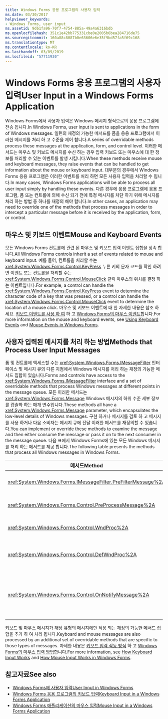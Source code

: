 ```yaml
---
title: Windows Forms 응용 프로그램의 사용자 입력
ms.date: 03/30/2017
helpviewer_keywords:
- Windows Forms, user input
ms.assetid: 9d61fa96-70f7-4754-885a-49a4a6316bdb
ms.openlocfilehash: 351c1e42bb775331cbe0e2005b6bea284716de75
ms.sourcegitcommit: 160a88c8087b0e63606e6e35f9bd57fa5f69c168
ms.translationtype: MT
ms.contentlocale: ko-KR
ms.lasthandoff: 03/09/2019
ms.locfileid: "57711930"
---
```

# <a name="user-input-in-a-windows-forms-application"></a><span data-ttu-id="d44ef-102">Windows Forms 응용 프로그램의 사용자 입력</span><span class="sxs-lookup"><span data-stu-id="d44ef-102">User Input in a Windows Forms Application</span></span>
<span data-ttu-id="d44ef-103">Windows Forms에서 사용자 입력은 Windows 메시지 형식으로의 응용 프로그램에 전송 됩니다.</span><span class="sxs-lookup"><span data-stu-id="d44ef-103">In Windows Forms, user input is sent to applications in the form of Windows messages.</span></span> <span data-ttu-id="d44ef-104">일련의 재정의 가능한 메서드를 폼을 응용 프로그램에서 이러한 메시지를 처리 하 고 수준을 제어 합니다.</span><span class="sxs-lookup"><span data-stu-id="d44ef-104">A series of overridable methods process these messages at the application, form, and control level.</span></span> <span data-ttu-id="d44ef-105">이러한 메서드는 마우스 및 키보드 메시지를 수신 하는 경우 입력 키보드 또는 마우스에 대 한 정보를 처리할 수 있는 이벤트를 발생 시킵니다.</span><span class="sxs-lookup"><span data-stu-id="d44ef-105">When these methods receive mouse and keyboard messages, they raise events that can be handled to get information about the mouse or keyboard input.</span></span> <span data-ttu-id="d44ef-106">대부분의 경우에서 Windows Forms 응용 프로그램은 이러한 이벤트를 처리 하면 모든 사용자 입력을 처리할 수 됩니다.</span><span class="sxs-lookup"><span data-stu-id="d44ef-106">In many cases, Windows Forms applications will be able to process all user input simply by handling these events.</span></span> <span data-ttu-id="d44ef-107">다른 경우에 응용 프로그램에 응용 프로그램, 폼 또는 컨트롤에 의해 수신 되기 전에 특정 메시지를 차단 하기 위해 메시지를 처리 하는 방법 중 하나를 재정의 해야 합니다.</span><span class="sxs-lookup"><span data-stu-id="d44ef-107">In other cases, an application may need to override one of the methods that process messages in order to intercept a particular message before it is received by the application, form, or control.</span></span>  
  
## <a name="mouse-and-keyboard-events"></a><span data-ttu-id="d44ef-108">마우스 및 키보드 이벤트</span><span class="sxs-lookup"><span data-stu-id="d44ef-108">Mouse and Keyboard Events</span></span>  
 <span data-ttu-id="d44ef-109">모든 Windows Forms 컨트롤에 관련 된 마우스 및 키보드 입력 이벤트 집합을 상속 합니다.</span><span class="sxs-lookup"><span data-stu-id="d44ef-109">All Windows Forms controls inherit a set of events related to mouse and keyboard input.</span></span> <span data-ttu-id="d44ef-110">예를 들어, 컨트롤을 처리할 수는 <xref:System.Windows.Forms.Control.KeyPress> 누른 키의 문자 코드를 확인 하려면 이벤트 또는 컨트롤을 처리할 수는 <xref:System.Windows.Forms.Control.MouseClick> 클릭 마우스의 위치를 결정 하는 이벤트입니다.</span><span class="sxs-lookup"><span data-stu-id="d44ef-110">For example, a control can handle the <xref:System.Windows.Forms.Control.KeyPress> event to determine the character code of a key that was pressed, or a control can handle the <xref:System.Windows.Forms.Control.MouseClick> event to determine the location of a mouse click.</span></span> <span data-ttu-id="d44ef-111">마우스 및 키보드 이벤트에 대 한 자세한 내용은 참조 하세요. [키보드 이벤트를 사용 하 여](using-keyboard-events.md) 하 고 [Windows Forms의 마우스 이벤트](mouse-events-in-windows-forms.md)합니다.</span><span class="sxs-lookup"><span data-stu-id="d44ef-111">For more information on the mouse and keyboard events, see [Using Keyboard Events](using-keyboard-events.md) and [Mouse Events in Windows Forms](mouse-events-in-windows-forms.md).</span></span>  
  
## <a name="methods-that-process-user-input-messages"></a><span data-ttu-id="d44ef-112">사용자 입력된 메시지를 처리 하는 방법</span><span class="sxs-lookup"><span data-stu-id="d44ef-112">Methods that Process User Input Messages</span></span>  
 <span data-ttu-id="d44ef-113">폼 및 컨트롤에 액세스할 수는 <xref:System.Windows.Forms.IMessageFilter> 인터페이스 및 메시지 큐의 다른 지점에서 Windows 메시지를 처리 하는 재정의 가능한 메서드 집합이 있습니다.</span><span class="sxs-lookup"><span data-stu-id="d44ef-113">Forms and controls have access to the <xref:System.Windows.Forms.IMessageFilter> interface and a set of overridable methods that process Windows messages at different points in the message queue.</span></span> <span data-ttu-id="d44ef-114">모든 이러한 메서드는 <xref:System.Windows.Forms.Message> Windows 메시지의 하위 수준 세부 정보를 캡슐화 하는 매개 변수입니다.</span><span class="sxs-lookup"><span data-stu-id="d44ef-114">These methods all have a <xref:System.Windows.Forms.Message> parameter, which encapsulates the low-level details of Windows messages.</span></span> <span data-ttu-id="d44ef-115">구현 하거나 메시지를 검토 하 고 메시지를 사용 하거나 다음 소비자는 메시지 큐에 전달 이러한 메서드를 재정의할 수 있습니다.</span><span class="sxs-lookup"><span data-stu-id="d44ef-115">You can implement or override these methods to examine the message and then either consume the message or pass it on to the next consumer in the message queue.</span></span> <span data-ttu-id="d44ef-116">다음 표에서 Windows Forms에 있는 모든 Windows 메시지를 처리 하는 메서드를 제공 합니다.</span><span class="sxs-lookup"><span data-stu-id="d44ef-116">The following table presents the methods that process all Windows messages in Windows Forms.</span></span>  
  
|<span data-ttu-id="d44ef-117">메서드</span><span class="sxs-lookup"><span data-stu-id="d44ef-117">Method</span></span>|<span data-ttu-id="d44ef-118">노트</span><span class="sxs-lookup"><span data-stu-id="d44ef-118">Notes</span></span>|  
|------------|-----------|  
|<xref:System.Windows.Forms.IMessageFilter.PreFilterMessage%2A>|<span data-ttu-id="d44ef-119">이 메서드는 응용 프로그램 수준 (라고도 게시) Windows 메시지를 큐에 대기를 차단합니다.</span><span class="sxs-lookup"><span data-stu-id="d44ef-119">This method intercepts queued (also known as posted) Windows messages at the application level.</span></span>|  
|<xref:System.Windows.Forms.Control.PreProcessMessage%2A>|<span data-ttu-id="d44ef-120">이 메서드는 처리 전에 폼과 컨트롤 수준에서 Windows 메시지를 차단 합니다.</span><span class="sxs-lookup"><span data-stu-id="d44ef-120">This method intercepts Windows messages at the form and control level before they have been processed.</span></span>|  
|<xref:System.Windows.Forms.Control.WndProc%2A>|<span data-ttu-id="d44ef-121">이 메서드는 폼과 컨트롤 수준에서 Windows 메시지를 처리합니다.</span><span class="sxs-lookup"><span data-stu-id="d44ef-121">This method processes Windows messages at the form and control level.</span></span>|  
|<xref:System.Windows.Forms.Control.DefWndProc%2A>|<span data-ttu-id="d44ef-122">이 메서드는 폼과 컨트롤 수준에서 Windows 메시지의 기본 처리를 수행합니다.</span><span class="sxs-lookup"><span data-stu-id="d44ef-122">This method performs the default processing of Windows messages at the form and control level.</span></span> <span data-ttu-id="d44ef-123">이 창에 최소한의 기능을 제공 합니다.</span><span class="sxs-lookup"><span data-stu-id="d44ef-123">This provides the minimal functionality of a window.</span></span>|  
|<xref:System.Windows.Forms.Control.OnNotifyMessage%2A>|<span data-ttu-id="d44ef-124">이 메서드는 처리 된 후 폼과 컨트롤 수준에서 메시지를 차단 합니다.</span><span class="sxs-lookup"><span data-stu-id="d44ef-124">This method intercepts messages at the form and control level, after they have been processed.</span></span> <span data-ttu-id="d44ef-125"><xref:System.Windows.Forms.ControlStyles.EnableNotifyMessage> 이 메서드를 호출할 수에 대 한 스타일 비트를 설정 해야 합니다.</span><span class="sxs-lookup"><span data-stu-id="d44ef-125">The <xref:System.Windows.Forms.ControlStyles.EnableNotifyMessage> style bit must be set for this method to be called.</span></span>|  
  
 <span data-ttu-id="d44ef-126">키보드 및 마우스 메시지가 해당 유형의 메시지에만 적용 되는 재정의 가능한 메서드 집합을 추가 하 여 처리 됩니다.</span><span class="sxs-lookup"><span data-stu-id="d44ef-126">Keyboard and mouse messages are also processed by an additional set of overridable methods that are specific to those types of messages.</span></span> <span data-ttu-id="d44ef-127">자세한 내용은 [키보드 입력 작동 방식](how-keyboard-input-works.md) 하 고 [Windows Forms의 마우스 입력 방법](how-mouse-input-works-in-windows-forms.md)합니다.</span><span class="sxs-lookup"><span data-stu-id="d44ef-127">For more information, see [How Keyboard Input Works](how-keyboard-input-works.md) and [How Mouse Input Works in Windows Forms](how-mouse-input-works-in-windows-forms.md).</span></span>  
  
## <a name="see-also"></a><span data-ttu-id="d44ef-128">참고자료</span><span class="sxs-lookup"><span data-stu-id="d44ef-128">See also</span></span>
- [<span data-ttu-id="d44ef-129">Windows Forms에 사용자 입력</span><span class="sxs-lookup"><span data-stu-id="d44ef-129">User Input in Windows Forms</span></span>](user-input-in-windows-forms.md)
- [<span data-ttu-id="d44ef-130">Windows Forms 응용 프로그램의 키보드 입력</span><span class="sxs-lookup"><span data-stu-id="d44ef-130">Keyboard Input in a Windows Forms Application</span></span>](keyboard-input-in-a-windows-forms-application.md)
- [<span data-ttu-id="d44ef-131">Windows Forms 애플리케이션의 마우스 입력</span><span class="sxs-lookup"><span data-stu-id="d44ef-131">Mouse Input in a Windows Forms Application</span></span>](mouse-input-in-a-windows-forms-application.md)
